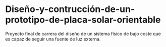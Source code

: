 # Diseño-y-contrucción-de-un-prototipo-de-placa-solar-orientable
Proyecto final de carrera del diseño de un sistema físico de bajo coste que es capaz de seguir una fuente de luz externa.
